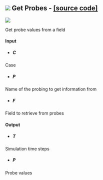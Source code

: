 ## ![](https://github.com/Eddy3D-Dev/Eddy3D/tree/dev/Documentation/Images/Icons/Get_Probes.png) Get Probes - [[source code]](https://github.com/Eddy3D-Dev/Eddy3D/tree/dev/Get%20Probes.cs)

![](https://github.com/Eddy3D-Dev/Eddy3D/tree/dev/Documentation/Images/Components/Get_Probes.png)

Get probe values from a field

#### Input
* ##### C 
Case
* ##### P 
Name of the probing to get information from
* ##### F 
Field to retrieve from probes

#### Output
* ##### T
Simulation time steps
* ##### P
Probe values